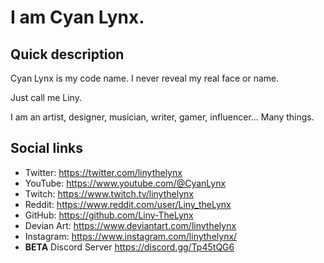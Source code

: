 # I am Cyan Lynx.

## Quick description

Cyan Lynx is my code name. I never reveal my real face or name.

Just call me Liny.

I am an artist, designer, musician, writer, gamer, influencer... Many things.

## Social links

- Twitter: https://twitter.com/linythelynx
- YouTube: https://www.youtube.com/@CyanLynx
- Twitch: https://www.twitch.tv/linythelynx
- Reddit: https://www.reddit.com/user/Liny_theLynx
- GitHub: https://github.com/Liny-TheLynx
- Devian Art: https://www.deviantart.com/linythelynx
- Instagram: https://www.instagram.com/linythelynx/
- **BETA** Discord Server https://discord.gg/Tp45tQG6 
